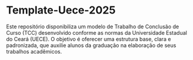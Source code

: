 # Template-Uece-2025
Este repositório disponibiliza um modelo de Trabalho de Conclusão de Curso (TCC) desenvolvido conforme as normas da Universidade Estadual do Ceará (UECE). O objetivo é oferecer uma estrutura base, clara e padronizada, que auxilie alunos da graduação na elaboração de seus trabalhos acadêmicos.
